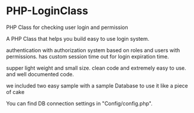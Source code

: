 PHP-LoginClass
==============

PHP Class for checking user login and permission 

A PHP Class that helps you build easy to use login system.

authentication with authorization system based on roles and users with permissions. has custom session time out for login expiration time.

supper light weight and small size. clean code and extremely easy to use. and well documented code.

we included two easy sample with a sample Database to use it like a piece of cake 

You can find DB connection settings in "Config/config.php".
